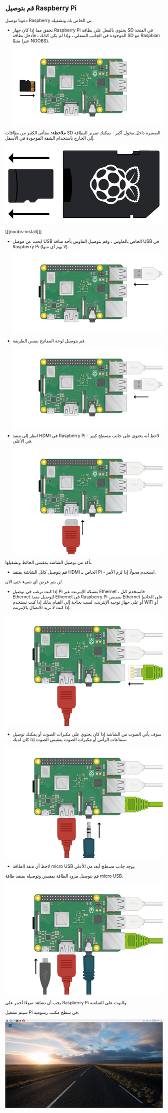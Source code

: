 ## قم بتوصيل Raspberry Pi

دعونا توصيل Raspberry بي الخاص بك وتشغيله.

+ تحقق مما إذا كان جهاز Raspberry Pi يحتوي بالفعل على بطاقة SD في الفتحة الموجودة في الجانب السفلي ، وإذا لم يكن كذلك ، فأدخل بطاقة SD مع Raspbian مثبتًا (عبر NOOBS).
    
    ![لقطة الشاشة](images/pi-sd.png)

**ملاحظة:** ستأتي الكثير من بطاقات SD الصغيرة داخل محول أكبر - يمكنك تمرير البطاقة إلى الخارج باستخدام الشفة الموجودة في الأسفل.

![حامل بطاقة sd](images/sd-card-holder.png)

[[[noobs-install]]]

+ ابحث عن موصل USB الخاص بالماوس ، وقم بتوصيل الماوس بأحد منافذ USB في Raspberry Pi (لا يهم أي منها).
    
    ![لقطة الشاشة](images/pi-mouse.png)

+ قم بتوصيل لوحة المفاتيح بنفس الطريقة.
    
    ![لقطة الشاشة](images/pi-keyboard.png)

+ انظر إلى منفذ HDMI في Raspberry Pi - لاحظ أنه يحتوي على جانب مسطح كبير في الأعلى.
    
    ![لقطة الشاشة](images/pi-hdmi.png)

تأكد من توصيل الشاشة بمقبس الحائط وتشغيلها.

+ قم بتوصيل كابل الشاشة بمنفذ HDMI الخاص بـ Pi - استخدم محولًا إذا لزم الأمر.

لن يتم عرض أي شيء حتى الآن.

+ إذا كنت ترغب في توصيل Pi بشبكة الإنترنت عبر Ethernet ، فاستخدم كبل Ethernet لتوصيل منفذ Ethernet في Raspberry Pi بمقبس Ethernet على الحائط أو على جهاز توجيه الإنترنت. لست بحاجة إلى القيام بذلك إذا كنت تستخدم WiFi أو إذا كنت لا تريد الاتصال بالإنترنت.

![إيثرنت](images/pi-ethernet.png)

+ سوف يأتي الصوت من الشاشة إذا كان يحتوي على مكبرات الصوت أو يمكنك توصيل سماعات الرأس أو مكبرات الصوت بمقبس الصوت إذا كان لديك.

![سماعات رأس](images/pi-headphones.png)

+ ﻻﺣظ أن ﻣﻧﻔذ اﻟطﺎﻗﺔ micro USB ﯾوﺟد ﺟﺎﻧب ﻣﺳطﺢ أﺑﻌد ﻣن اﻷﻋﻟﯽ.

قم بتوصيل مزود الطاقة بمقبس وتوصيله بمنفذ طاقة micro USB.

![لقطة الشاشة](images/pi-power.png)

يجب أن تشاهد ضوءًا أحمر على Raspberry Pi والتوت على الشاشة.

سيتم تشغيل Pi في سطح مكتب رسومية.

![لقطة الشاشة](images/pi-desktop.png)